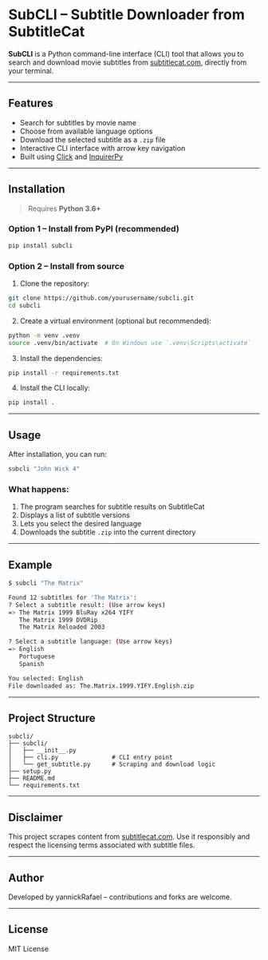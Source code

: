 # SubCLI – Subtitle Downloader from SubtitleCat

**SubCLI** is a Python command-line interface (CLI) tool that allows you to search and download movie subtitles from [subtitlecat.com](https://subtitlecat.com), directly from your terminal.

---

## Features

- Search for subtitles by movie name  
- Choose from available language options  
- Download the selected subtitle as a `.zip` file  
- Interactive CLI interface with arrow key navigation  
- Built using [Click](https://palletsprojects.com/p/click/) and [InquirerPy](https://github.com/kazhala/InquirerPy)

---

## Installation

> Requires **Python 3.6+**

### Option 1 – Install from PyPI (recommended)

```bash
pip install subcli
````

### Option 2 – Install from source

1. Clone the repository:

```bash
git clone https://github.com/yourusername/subcli.git
cd subcli
```

2. Create a virtual environment (optional but recommended):

```bash
python -m venv .venv
source .venv/bin/activate  # On Windows use `.venv\Scripts\activate`
```

3. Install the dependencies:

```bash
pip install -r requirements.txt
```

4. Install the CLI locally:

```bash
pip install .
```

---

## Usage

After installation, you can run:

```bash
subcli "John Wick 4"
```

### What happens:

1. The program searches for subtitle results on SubtitleCat
2. Displays a list of subtitle versions
3. Lets you select the desired language
4. Downloads the subtitle `.zip` into the current directory

---

## Example

```bash
$ subcli "The Matrix"

Found 12 subtitles for 'The Matrix':
? Select a subtitle result: (Use arrow keys)
=> The Matrix 1999 BluRay x264 YIFY
   The Matrix 1999 DVDRip
   The Matrix Reloaded 2003

? Select a subtitle language: (Use arrow keys)
=> English
   Portuguese
   Spanish

You selected: English
File downloaded as: The.Matrix.1999.YIFY.English.zip
```

---

## Project Structure

```
subcli/
├── subcli/
│   ├── __init__.py
│   ├── cli.py               # CLI entry point
│   └── get_subtitle.py      # Scraping and download logic
├── setup.py
├── README.md
└── requirements.txt
```

---

## Disclaimer

This project scrapes content from [subtitlecat.com](https://subtitlecat.com). Use it responsibly and respect the licensing terms associated with subtitle files.

---

## Author

Developed by yannickRafael – contributions and forks are welcome.

---

## License

MIT License

```